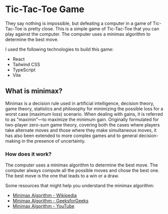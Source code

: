 # Tic-Tac-Toe Game

They say nothing is impossible, but defeating a computer in a game of Tic-Tac-Toe is pretty close. This is a simple game of Tic-Tac-Toe that you can play against the computer. The computer uses a minimax algorithm to determine the best move.

I used the following technologies to build this game:

- React
- Tailwind CSS
- TypeScript
- Vite

## What is minimax?

Minimax is a decision rule used in artificial intelligence, decision theory, game theory, statistics and philosophy for minimizing the possible loss for a worst case (maximum loss) scenario. When dealing with gains, it is referred to as "maximin"—to maximize the minimum gain. Originally formulated for two-player zero-sum game theory, covering both the cases where players take alternate moves and those where they make simultaneous moves, it has also been extended to more complex games and to general decision-making in the presence of uncertainty.

### How does it work?

The computer uses a minimax algorithm to determine the best move. The computer always compute all the possible moves and chose the best one. The best move is the one that leads to a win or a draw.

Some resources that might help you understand the minimax algorithm:

- [Minimax Algorithm - Wikipedia](https://en.wikipedia.org/wiki/Minimax)
- [Minimax Algorithm - GeeksforGeeks](https://www.geeksforgeeks.org/minimax-algorithm-in-game-theory-set-1-introduction/)
- [Minimax Algorithm - YouTube](https://www.youtube.com/watch?v=l-hh51ncgDI)
